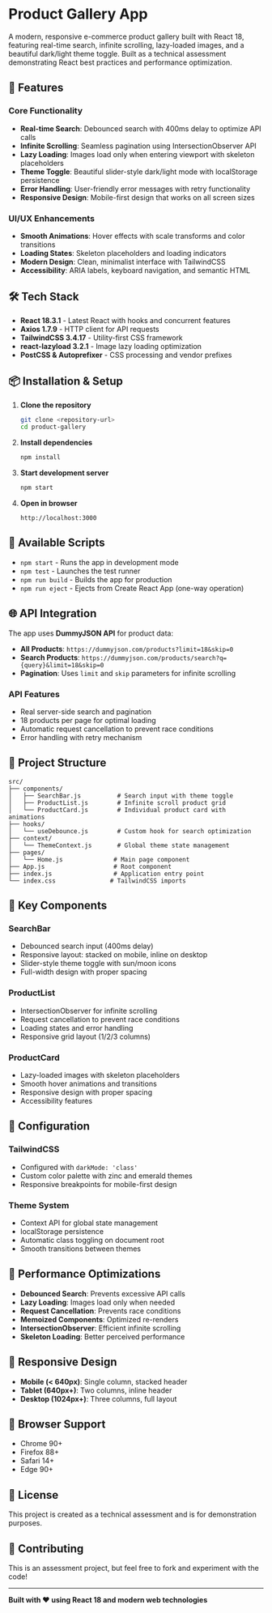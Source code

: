 # Product Gallery App

A modern, responsive e-commerce product gallery built with React 18, featuring real-time search, infinite scrolling, lazy-loaded images, and a beautiful dark/light theme toggle. Built as a technical assessment demonstrating React best practices and performance optimization.

## 🚀 Features

### Core Functionality
- **Real-time Search**: Debounced search with 400ms delay to optimize API calls
- **Infinite Scrolling**: Seamless pagination using IntersectionObserver API
- **Lazy Loading**: Images load only when entering viewport with skeleton placeholders
- **Theme Toggle**: Beautiful slider-style dark/light mode with localStorage persistence
- **Error Handling**: User-friendly error messages with retry functionality
- **Responsive Design**: Mobile-first design that works on all screen sizes

### UI/UX Enhancements
- **Smooth Animations**: Hover effects with scale transforms and color transitions
- **Loading States**: Skeleton placeholders and loading indicators
- **Modern Design**: Clean, minimalist interface with TailwindCSS
- **Accessibility**: ARIA labels, keyboard navigation, and semantic HTML

## 🛠 Tech Stack

- **React 18.3.1** - Latest React with hooks and concurrent features
- **Axios 1.7.9** - HTTP client for API requests
- **TailwindCSS 3.4.17** - Utility-first CSS framework
- **react-lazyload 3.2.1** - Image lazy loading optimization
- **PostCSS & Autoprefixer** - CSS processing and vendor prefixes

## 📦 Installation & Setup

1. **Clone the repository**
   ```bash
   git clone <repository-url>
   cd product-gallery
   ```

2. **Install dependencies**
   ```bash
   npm install
   ```

3. **Start development server**
   ```bash
   npm start
   ```

4. **Open in browser**
   ```
   http://localhost:3000
   ```

## 🔧 Available Scripts

- `npm start` - Runs the app in development mode
- `npm test` - Launches the test runner
- `npm run build` - Builds the app for production
- `npm run eject` - Ejects from Create React App (one-way operation)

## 🌐 API Integration

The app uses **DummyJSON API** for product data:

- **All Products**: `https://dummyjson.com/products?limit=18&skip=0`
- **Search Products**: `https://dummyjson.com/products/search?q={query}&limit=18&skip=0`
- **Pagination**: Uses `limit` and `skip` parameters for infinite scrolling

### API Features
- Real server-side search and pagination
- 18 products per page for optimal loading
- Automatic request cancellation to prevent race conditions
- Error handling with retry mechanism

## 📁 Project Structure

```
src/
├── components/
│   ├── SearchBar.js          # Search input with theme toggle
│   ├── ProductList.js        # Infinite scroll product grid
│   └── ProductCard.js        # Individual product card with animations
├── hooks/
│   └── useDebounce.js        # Custom hook for search optimization
├── context/
│   └── ThemeContext.js       # Global theme state management
├── pages/
│   └── Home.js              # Main page component
├── App.js                   # Root component
├── index.js                 # Application entry point
└── index.css               # TailwindCSS imports
```

## 🎨 Key Components

### SearchBar
- Debounced search input (400ms delay)
- Responsive layout: stacked on mobile, inline on desktop
- Slider-style theme toggle with sun/moon icons
- Full-width design with proper spacing

### ProductList
- IntersectionObserver for infinite scrolling
- Request cancellation to prevent race conditions
- Loading states and error handling
- Responsive grid layout (1/2/3 columns)

### ProductCard
- Lazy-loaded images with skeleton placeholders
- Smooth hover animations and transitions
- Responsive design with proper spacing
- Accessibility features

## 🔧 Configuration

### TailwindCSS
- Configured with `darkMode: 'class'`
- Custom color palette with zinc and emerald themes
- Responsive breakpoints for mobile-first design

### Theme System
- Context API for global state management
- localStorage persistence
- Automatic class toggling on document root
- Smooth transitions between themes

## 🚀 Performance Optimizations

- **Debounced Search**: Prevents excessive API calls
- **Lazy Loading**: Images load only when needed
- **Request Cancellation**: Prevents race conditions
- **Memoized Components**: Optimized re-renders
- **IntersectionObserver**: Efficient infinite scrolling
- **Skeleton Loading**: Better perceived performance

## 📱 Responsive Design

- **Mobile (< 640px)**: Single column, stacked header
- **Tablet (640px+)**: Two columns, inline header
- **Desktop (1024px+)**: Three columns, full layout

## 🎯 Browser Support

- Chrome 90+
- Firefox 88+
- Safari 14+
- Edge 90+

## 📄 License

This project is created as a technical assessment and is for demonstration purposes.

## 🤝 Contributing

This is an assessment project, but feel free to fork and experiment with the code!

---

**Built with ❤️ using React 18 and modern web technologies**
